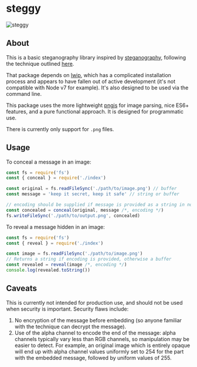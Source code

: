 # steggy

![steggy](https://upload.wikimedia.org/wikipedia/commons/c/c6/Stego-marsh-1896-US_geological_survey.png)

## About

This is a basic steganography library inspired by [steganography](https://github.com/rodrigouroz/steganography), following the technique outlined [here](http://domnit.org/blog/2007/02/stepic-explanation.html).

That package depends on [lwip](https://github.com/EyalAr/lwip), which has a complicated installation process and appears to have fallen out of active development (it's not compatible with Node v7 for example). It's also designed to be used via the command line.

This package uses the more lightweight [pngjs](https://github.com/lukeapage/pngjs) for image parsing, nice ES6+ features, and a pure functional approach. It is designed for programmatic use.

There is currently only support for `.png` files.

## Usage

To conceal a message in an image:
```js
const fs = require('fs')
const { conceal } = require('./index')

const original = fs.readFileSync('./path/to/image.png') // buffer
const message = 'keep it secret, keep it safe' // string or buffer

// encoding should be supplied if message is provided as a string in non-default encoding
const concealed = conceal(original, message /*, encoding */)
fs.writeFileSync('./path/to/output.png', concealed)
```

To reveal a message hidden in an image:
```js
const fs = require('fs')
const { reveal } = require('./index')

const image = fs.readFileSync('./path/to/image.png')
// Returns a string if encoding is provided, otherwise a buffer
const revealed = reveal(image /*, encoding */)
console.log(revealed.toString())
```

## Caveats

This is currently not intended for production use, and should not be used when security is important. Security flaws include:
1. No encryption of the message before embedding (so anyone familiar with the technique can decrypt the message).
1. Use of the alpha channel to encode the end of the message: alpha channels typically vary less than RGB channels, so manipulation may be easier to detect. For example, an original image which is entirely opaque will end up with alpha channel values uniformly set to 254 for the part with the embedded message, followed by uniform values of 255.
